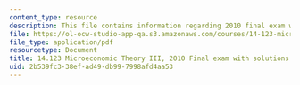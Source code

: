 ```yaml
---
content_type: resource
description: This file contains information regarding 2010 final exam with solutions.
file: https://ol-ocw-studio-app-qa.s3.amazonaws.com/courses/14-123-microeconomic-theory-iii-spring-2015/2b539fc338efad49db997998afd4aa53_MIT14_123S15_Final2010.pdf
file_type: application/pdf
resourcetype: Document
title: 14.123 Microeconomic Theory III, 2010 Final exam with solutions
uid: 2b539fc3-38ef-ad49-db99-7998afd4aa53
---
```

